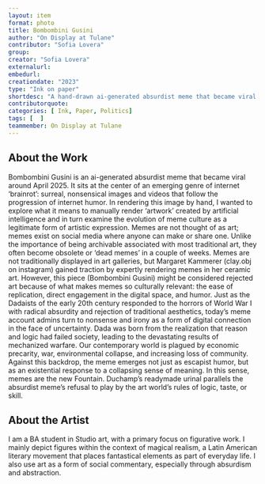 ```yaml
---
layout: item
format: photo
title: Bombombini Gusini
author: "On Display at Tulane"
contributor: "Sofia Lovera"
group: 
creator: "Sofia Lovera"
externalurl: 
embedurl: 
creationdate: "2023"
type: "Ink on paper"
shortdesc: "A hand-drawn ai-generated absurdist meme that became viral around April 2025."
contributorquote: 
categories: [ Ink, Paper, Politics]
tags: [  ]
teammember: On Display at Tulane
---
```


## About the Work

Bombombini Gusini is an ai-generated absurdist meme that became viral around April 2025. It sits at the center of an emerging genre of internet ‘brainrot’: surreal, nonsensical images and videos that follow the progression of internet humor. In rendering this image by hand, I wanted to explore what it means to manually render ‘artwork’ created by artificial intelligence and in turn examine the evolution of meme culture as a legitimate form of artistic expression. Memes are not thought of as art; memes exist on social media where anyone can make or share one. Unlike the importance of being archivable associated with most traditional art, they often become obsolete or ‘dead memes’ in a couple of weeks. Memes are not traditionally displayed in art galleries, but Margaret Kammerer (clay.obj on instagram) gained traction by expertly rendering memes in her ceramic art. However, this piece (Bombombini Gusini) might be considered rejected art because of what makes memes so culturally relevant: the ease of replication, direct engagement in the digital space, and humor. Just as the Dadaists of the early 20th century responded to the horrors of World War I with radical absurdity and rejection of traditional aesthetics, today’s meme account admins turn to nonsense and irony as a form of digital connection in the face of uncertainty. Dada was born from the realization that reason and logic had failed society, leading to the devastating results of mechanized warfare. Our contemporary world is plagued by economic precarity, war, environmental collapse, and increasing loss of community. Against this backdrop, the meme emerges not just as escapist humor, but as an existential response to a collapsing sense of meaning. In this sense, memes are the new Fountain. Duchamp’s readymade urinal parallels the absurdist meme’s refusal to play by the art world’s rules of logic, taste, or skill.

## About the Artist

 I am a BA student in Studio art, with a primary focus on figurative work. I mainly depict figures within the context of magical realism, a Latin American literary movement that places fantastical elements as part of everyday life. I also use art as a form of social commentary, especially through absurdism and abstraction.
